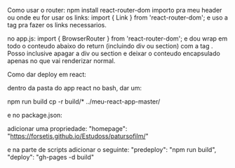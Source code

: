 Como usar o router:
npm install react-router-dom
importo pra meu header ou onde eu for usar os links:
import { Link } from 'react-router-dom';
e uso a tag <Link> pra fazer os links necessarios.

no app.js:
import { BrowserRouter } from 'react-router-dom';
e dou wrap em todo o conteudo abaixo do return (incluindo div ou section) com a tag 
<BrowserRouter></BrowserRouter>. Posso inclusive apagar a div ou section e deixar o conteudo encapsulado apenas no <BrowserRouter></BrowserRouter> que vai renderizar normal.



Como dar deploy em react:

dentro da pasta do app react no bash, dar um:

npm run build
cp -r build/* ../meu-react-app-master/

e no package.json:

adicionar uma propriedade:
"homepage": "https://forsetis.github.io/Estudoss/patursofilm/"

e na parte de scripts adicionar o seguinte:
"predeploy": "npm run build",
"deploy": "gh-pages -d build"

